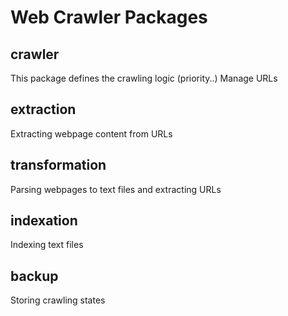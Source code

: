 # Web Crawler Packages

## crawler
This package defines the crawling logic (priority..)
Manage URLs


## extraction
Extracting webpage content from URLs


## transformation
Parsing webpages to text files and extracting URLs 
  
  
## indexation
Indexing text files


## backup
Storing crawling states

